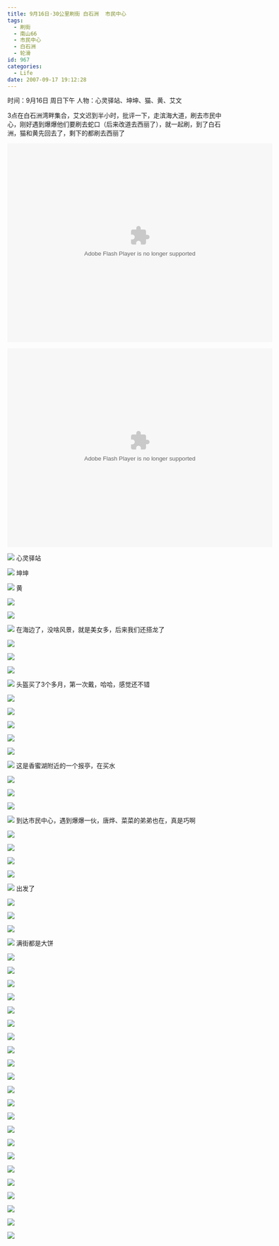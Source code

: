 ```yaml
---
title: 9月16日·30公里刷街 白石洲  市民中心
tags:
  - 刷街
  - 南山66
  - 市民中心
  - 白石洲
  - 轮滑
id: 967
categories:
  - Life
date: 2007-09-17 19:12:28
---
```


时间：9月16日 周日下午
人物：心灵驿站、坤坤、猫、黄、艾文

3点在白石洲湾畔集合，艾文迟到半小时，批评一下，走滨海大道，刷去市民中心，刚好遇到爆爆他们要刷去蛇口（后来改道去西丽了），就一起刷，到了白石洲，猫和黄先回去了，剩下的都刷去西丽了

<object classid="clsid:D27CDB6E-AE6D-11cf-96B8-444553540000" codebase="http://download.macromedia.com/pub/shockwave/cabs/flash/swflash.cab#version=6,0,29,0" width="600" height="450"><param name="movie" value="http://www.56.com/n_v48_/c24_/4_/5_/ruller66_/zhajm_119008804262_/783000_/0_/18942542.swf"><param name="quality" value="high"><param name="play" value="true"><embed src="http://www.56.com/n_v48_/c24_/4_/5_/ruller66_/zhajm_119008804262_/783000_/0_/18942542.swf" quality="high" pluginspage="http://www.macromedia.com/go/getflashplayer" type="application/x-shockwave-flash" width="600" height="450" play="true"></embed></object>

<object classid="clsid:D27CDB6E-AE6D-11cf-96B8-444553540000" codebase="http://download.macromedia.com/pub/shockwave/cabs/flash/swflash.cab#version=6,0,29,0" width="600" height="450"><param name="movie" value="http://www.56.com/n_v48_/c24_/1_/3_/ruller66_/zhajm_119008893541_/513000_/0_/18943207.swf"><param name="quality" value="high"><param name="play" value="true"><embed src="http://www.56.com/n_v48_/c24_/1_/3_/ruller66_/zhajm_119008893541_/513000_/0_/18943207.swf" quality="high" pluginspage="http://www.macromedia.com/go/getflashplayer" type="application/x-shockwave-flash" width="600" height="450" play="true"></embed></object>

![](/images/2007/09/17_190108_7917.jpg)
心灵驿站

![](/images/2007/09/17_190123_7918.jpg)
坤坤

![](/images/2007/09/17_190141_7919.jpg)
黄

![](/images/2007/09/17_190154_7920.jpg)

![](/images/2007/09/17_190225_7921.jpg)

![](/images/2007/09/17_190241_7922.jpg)
在海边了，没啥风景，就是美女多，后来我们还搭龙了

![](/images/2007/09/17_190324_7923.jpg)

![](/images/2007/09/17_190332_7924.jpg)

![](/images/2007/09/17_190344_7925.jpg)

![](/images/2007/09/17_190408_7926.jpg)
头盔买了3个多月，第一次戴，哈哈，感觉还不错

![](/images/2007/09/17_190453_7927.jpg)

![](/images/2007/09/17_190502_7928.jpg)

![](/images/2007/09/17_190518_7929.jpg)

![](/images/2007/09/17_190526_7930.jpg)

![](/images/2007/09/17_190541_7931.jpg)

![](/images/2007/09/17_190601_7932.jpg)
这是香蜜湖附近的一个报亭，在买水

![](/images/2007/09/17_190637_7933.jpg)

![](/images/2007/09/17_190645_7934.jpg)

![](/images/2007/09/17_190655_7935.jpg)

![](/images/2007/09/17_190714_7936.jpg)
到达市民中心，遇到爆爆一伙，唐烨、菜菜的弟弟也在，真是巧啊

![](/images/2007/09/17_190751_7937.jpg)

![](/images/2007/09/17_190758_7938.jpg)

![](/images/2007/09/17_190849_7939.jpg)

![](/images/2007/09/17_190900_7940.jpg)

![](/images/2007/09/17_190918_7941.jpg)
出发了

![](/images/2007/09/17_190937_7942.jpg)

![](/images/2007/09/17_190949_7943.jpg)

![](/images/2007/09/17_190958_7944.jpg)

![](/images/2007/09/17_191008_7945.jpg)
满街都是大饼

![](/images/2007/09/17_191036_7946.jpg)

![](/images/2007/09/17_191052_7947.jpg)

![](/images/2007/09/17_191106_7948.jpg)

![](/images/2007/09/17_191112_7949.jpg)

![](/images/2007/09/17_191125_7950.jpg)

![](/images/2007/09/17_095710_13005.jpg)

![](/images/2007/09/17_095940_13006.jpg)

![](/images/2007/09/17_095953_13007.jpg)

![](/images/2007/09/17_095959_13008.jpg)

![](/images/2007/09/17_100005_13009.jpg)

![](/images/2007/09/17_100011_13010.jpg)

![](/images/2007/09/17_100017_13011.jpg)

![](/images/2007/09/17_100023_13012.jpg)

![](/images/2007/09/17_100028_13013.jpg)

![](/images/2007/09/17_100033_13014.jpg)

![](/images/2007/09/17_100038_13015.jpg)

![](/images/2007/09/17_100043_13016.jpg)

![](/images/2007/09/17_100054_13017.jpg)

![](/images/2007/09/17_100100_13018.jpg)

![](/images/2007/09/17_100137_13019.jpg)

![](/images/2007/09/17_100144_13020.jpg)

![](/images/2007/09/17_100149_13021.jpg)